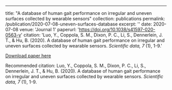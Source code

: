 ---
title: "A database of human gait performance on irregular and uneven surfaces collected by wearable sensors"
collection: publications
permalink: /publication/2020-07-08-uneven-surfaces-database
excerpt: ''
date: 2020-07-08
venue: 'Journal 1'
paperurl: 'https://doi.org/10.1038/s41597-020-0563-y'
citation: 'Luo, Y., Coppola, S. M., Dixon, P. C., Li, S., Dennerlein, J. T., & Hu, B. (2020). A database of human gait performance on irregular and uneven surfaces collected by wearable sensors. <i> Scientific data, 7 </i> (1), 1-9.'

[Download paper here](https://doi.org/10.1038/s41597-020-0563-y)

Recommended citation: Luo, Y., Coppola, S. M., Dixon, P. C., Li, S., Dennerlein, J. T., & Hu, B. (2020). A database of human gait performance on irregular and uneven surfaces collected by wearable sensors. <i> Scientific data, 7 </i> (1), 1-9.
